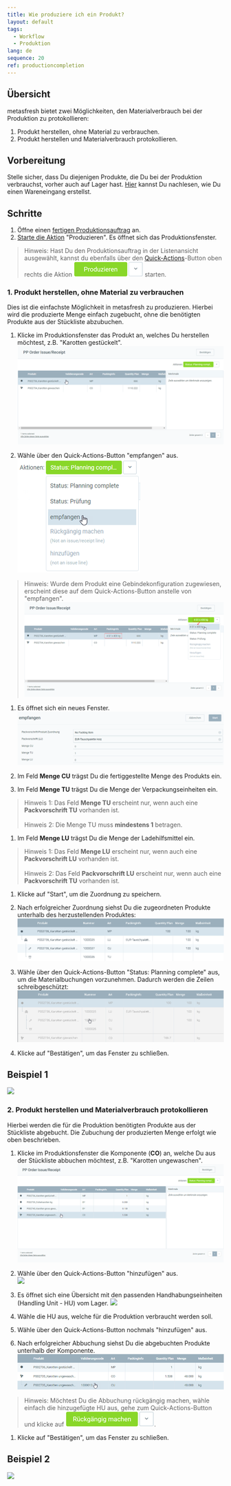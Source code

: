 ```yaml
---
title: Wie produziere ich ein Produkt?
layout: default
tags:
  - Workflow
  - Produktion
lang: de
sequence: 20
ref: productioncompletion
---
```


## Übersicht
metasfresh bietet zwei Möglichkeiten, den Materialverbrauch bei der Produktion zu protokollieren:
1. Produkt herstellen, ohne Material zu verbrauchen.
1. Produkt herstellen und Materialverbrauch protokollieren.

## Vorbereitung
Stelle sicher, dass Du diejenigen Produkte, die Du bei der Produktion verbrauchst, vorher auch auf Lager hast.
[Hier](Zu_Bestellung_Wareneingang_erstellen) kannst Du nachlesen, wie Du einen Wareneingang erstellst.

## Schritte
1. Öffne einen [fertigen Produktionsauftrag](NeuerProduktionsauftrag) an.
1. [Starte die Aktion](AktionStarten) "Produzieren". Es öffnet sich das Produktionsfenster.
 > Hinweis: Hast Du den Produktionsauftrag in der Listenansicht ausgewählt, kannst du ebenfalls über den [Quick-Actions](AktionStarten)-Button oben rechts die Aktion ![](assets/Actionbutton_Produzieren.png) starten.

### 1. Produkt herstellen, ohne Material zu verbrauchen
Dies ist die einfachste Möglichkeit in metasfresh zu produzieren. Hierbei wird die produzierte Menge einfach zugebucht, ohne die benötigten Produkte aus der Stückliste abzubuchen.


1. Klicke im Produktionsfenster das Produkt an, welches Du herstellen möchtest, z.B. "Karotten gestückelt".
 ![](assets/ProduktionFertigstellung_Produktionsfenster.png)

1. Wähle über den Quick-Actions-Button "empfangen" aus.<br>
 ![](assets/ProduktionFertigstellung_empfangen_1.png)<br>
 > Hinweis: Wurde dem Produkt eine Gebindekonfiguration zugewiesen, erscheint diese auf dem Quick-Actions-Button anstelle von "empfangen".
  ![](assets/ProduktionFertigstellung_empfangen_2.png)

1. Es öffnet sich ein neues Fenster.
 ![](assets/ProduktionFertigstellung-ea202.png)

1. Im Feld **Menge CU** trägst Du die fertiggestellte Menge des Produkts ein.

1. Im Feld **Menge TU** trägst Du die Menge der Verpackungseinheiten ein.
 > Hinweis 1: Das Feld **Menge TU** erscheint nur, wenn auch eine **Packvorschrift TU** vorhanden ist.<br><br>
 > Hinweis 2: Die Menge TU muss **mindestens 1** betragen.

1. Im Feld **Menge LU** trägst Du die Menge der Ladehilfsmittel ein.
 > Hinweis 1: Das Feld **Menge LU** erscheint nur, wenn auch eine **Packvorschrift LU** vorhanden ist.<br><br>
 > Hinweis 2: Das Feld **Packvorschrift LU** erscheint nur, wenn auch eine **Packvorschrift TU** vorhanden ist.

1. Klicke auf "Start", um die Zuordnung zu speichern.

1. Nach erfolgreicher Zuordnung siehst Du die zugeordneten Produkte unterhalb des herzustellenden Produktes:
 ![](assets/ProduktionFertigstellung-a5222.png)

1. Wähle über den Quick-Actions-Button "Status: Planning complete" aus, um die Materialbuchungen vorzunehmen. Dadurch werden die Zeilen schreibgeschützt:
 ![](assets/ProduktionFertigstellung-ed689.png)

1. Klicke auf "Bestätigen", um das Fenster zu schließen.

## Beispiel 1
![](assets/ProduktionFertigstellung_walkthrough.gif)

### 2. Produkt herstellen und Materialverbrauch protokollieren
Hierbei werden die für die Produktion benötigten Produkte aus der Stückliste abgebucht. Die Zubuchung der produzierten Menge erfolgt wie oben beschrieben.

1. Klicke im Produktionsfenster die Komponente (**CO**) an, welche Du aus der Stückliste abbuchen möchtest, z.B. "Karotten ungewaschen".
 ![](assets/ProduktionFertigstellung_Materialverbrauch.png)

1. Wähle über den Quick-Actions-Button "hinzufügen" aus.<br>
 ![](assets/ProduktionFertigstellung_hinzufügen.png)

1. Es öffnet sich eine Übersicht mit den passenden Handhabungseinheiten (Handling Unit - HU) vom Lager.
 ![](assets/ProduktionFertigstellung_Lagerübersicht.png)

1. Wähle die HU aus, welche für die Produktion verbraucht werden soll.

1. Wähle über den Quick-Actions-Button nochmals "hinzufügen" aus.

1. Nach erfolgreicher Abbuchung siehst Du die abgebuchten Produkte unterhalb der Komponente.
![](assets/ProduktionFertigstellung_Abbuchung.png)
 > Hinweis: Möchtest Du die Abbuchung rückgängig machen, wähle einfach die hinzugefügte HU aus, gehe zum Quick-Actions-Button und klicke auf ![](assets/Actionbutton_Rückgängig.png).

1. Klicke auf "Bestätigen", um das Fenster zu schließen.

## Beispiel 2
![](assets/ProduktionFertigstellung_Verbrauch.gif)
